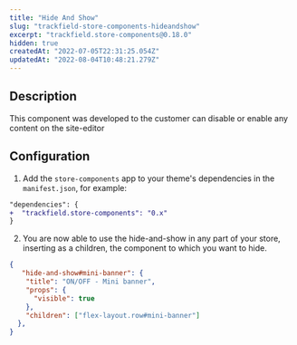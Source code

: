 ```yaml
---
title: "Hide And Show"
slug: "trackfield-store-components-hideandshow"
excerpt: "trackfield.store-components@0.18.0"
hidden: true
createdAt: "2022-07-05T22:31:25.054Z"
updatedAt: "2022-08-04T10:48:21.279Z"
---
```

## Description

This component was developed to the customer can disable or enable any content on the site-editor

## Configuration

1. Add the `store-components` app to your theme's dependencies in the `manifest.json`, for example:

```diff
"dependencies": {
+  "trackfield.store-components": "0.x"
}
```

2. You are now able to use the hide-and-show in any part of your store, inserting as a children, the component to which you want to hide.
```json
{
   "hide-and-show#mini-banner": {
    "title": "ON/OFF - Mini banner",
    "props": {
      "visible": true
    },
    "children": ["flex-layout.row#mini-banner"]
  },
}
```
